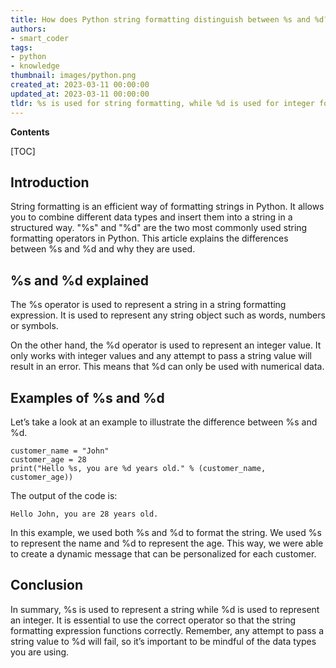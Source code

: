 ```yaml
---
title: How does Python string formatting distinguish between %s and %d?
authors:
- smart_coder
tags:
- python
- knowledge
thumbnail: images/python.png
created_at: 2023-03-11 00:00:00
updated_at: 2023-03-11 00:00:00
tldr: %s is used for string formatting, while %d is used for integer formatting in Python.
---
```


**Contents**

[TOC]

## Introduction
String formatting is an efficient way of formatting strings in Python. It allows you to combine different data types and insert them into a string in a structured way. "%s" and "%d" are the two most commonly used string formatting operators in Python. This article explains the differences between %s and %d and why they are used.

## %s and %d explained
The %s operator is used to represent a string in a string formatting expression. It is used to represent any string object such as words, numbers or symbols.

On the other hand, the %d operator is used to represent an integer value. It only works with integer values and any attempt to pass a string value will result in an error. This means that %d can only be used with numerical data.

## Examples of %s and %d
Let’s take a look at an example to illustrate the difference between %s and %d.

```
customer_name = "John"
customer_age = 28
print("Hello %s, you are %d years old." % (customer_name, customer_age))
```

The output of the code is:

```
Hello John, you are 28 years old.
```

In this example, we used both %s and %d to format the string. We used %s to represent the name and %d to represent the age. This way, we were able to create a dynamic message that can be personalized for each customer.

## Conclusion
In summary, %s is used to represent a string while %d is used to represent an integer. It is essential to use the correct operator so that the string formatting expression functions correctly. Remember, any attempt to pass a string value to %d will fail, so it’s important to be mindful of the data types you are using.
